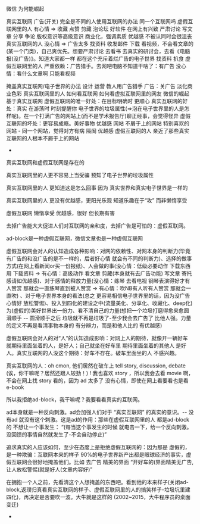 
微信 为何能崛起

真实互联网 广告(开关)
完全是不同的人使用互联网的办法 同一个互联网吗
虚假互联网里的人 有心情 => 收藏 点赞 剪藏 泡论坛 好软件 在网上有兴致 严肃讨论 写文章 分享 争论 版权意识等高级意识 商业化，强调素质 优越感 不被认同时会很沮丧
真实互联网的人 没心情 => 广告太多 找资料 收发邮件 下载 看视频，不会看文章的(某一个门类)，自己爽优先。想要严肃讨论 去看书 去真实的研讨会，去看《电脑报(没广告)》。知道大家都一样 都在这个充斥着烂广告的电子世界 找资料 扒食
虚假互联网里的人 严重依赖：广告猎手。去网吧电脑不知道干啥了：有广告 没心情：看什么文章啊 只能看视频

掩盖真实互联网/电子世界的办法 设计 运营
教人用广告猎手
广告：关广告 淡化商业色彩
真实互联网里的人 如何看互联网 如何看虚拟互联网里的网友
微信的崛起基于真实互联网
虚假互联网的唯一好处：在目标明确时 更顺心
真实互联网的好处：真实 在游荡时 时刻提醒你 电子世界的垃圾属性(=>泡在电子世界里的人是怎样呢)。在一个打满广告的网站上(而不是学术报告厅)聊正经事，会觉得怪异
虚假互联网的坏处：更容易成瘾。美好事物 优越感
网站 不屑于上的网站 特别喜欢的网站 - 同一个网站，觉得对方有病 隔阂 优越感
虚假互联网的人 亲近了那些真实互联网的人根本不屑于上的网站

-

真实互联网和虚假互联网是存在的

真实互联网里的人更不容易上当受骗 预知了电子世界的垃圾属性

真实互联网里的人 更知道这是怎么回事 因为 真实世界和真实电子世界是一样的

真实互联网里的人 更没有优越感，更阳光乐观 知道乐趣在于“攻” 而非懒惰享受

虚假互联网 懒惰享受 优越感，很好 但长期有害

去掉广告能大大促进人们对互联网的亲和度，去掉广告是可怕的：虚假互联网。

ad-block是一种虚假互联网，微信文章也是一种虚假互联网

虚假互联网会对人的认知造成各种影响：对网的依赖性、对网本身的判断力(毕竟有广告的和没广告的是不一样的，后者好心情 就会有不同的判断力)、选择的做事方式(在网上看新闻or买一份报纸)、人会做的事(没心情：低级必要动作 下载东西用 下载资料 -> 有心情：高级动作 看文章 剪藏(本身就有去广告功能) 写文章 寄托感请如优越感)、对于感情的释放力量(没心情：练琴 去看电视 钢琴表演得好才有人赞赏 那就会一直练琴直到被人赞赏 -> 有心情：吹NB有人听有人赞赏 那就会一直吹) 、对于电子世界本身的看法(总之 更容易相信电子世界里的话，因为没广告 心情好 放松警惕)、投入到四化的建设之中(流量美化、分享化、收藏化、deep化) 为(虚假的)美好世界出一份力、看不清自己的力量(想把一个垃圾打磨得愈来愈圆滑顺手 -- 圆滑顺手之后 垃圾就不再是垃圾了-至少我会去广告了 比他人强。力量的定义不再是看清事物本身的 有分辨力，而是和他人比的 有优越感)

虚假互联网会对人的对“人”的认知造成影响：对网上人的期待，就像开一辆好车 就期待里面坐着的人，是好人；自己就坐在好车里 期待里面坐着的其他人 是好人。真实互联网的人没这个期待：好车不存在。破车里面坐的人 不感兴趣。

真实互联网的人：oh cmon, 他们居然在破车上 tell story, discussion, debate (诶，你干嘛呢？居然还跟人较劲！) ! 我也喜欢 story ，所以我会去看 movie 啊，不会在网上找 story 看的，因为 ad 太多了 没有心情，即使在网上看要看也是看 e-book 

所以我拒绝ad-block，我干嘛呢？我要看看真实的互联网。

ad本身就是一种反向刺激。ad会加强人们对于 “真实互联网” 的真实的意识。-- 没有ad 就没有这个刺激。这是ad的作用：那些在虚假互联网里的人 都是ad-block的
不想让一个事发生： “(每当这个事发生的时候 就电击一下，给一个反向刺激。没回馈的事情自然就发生了-不会自动停止)”

追求真实的人应该如何，至少在态度上是拒绝虚假互联网的：因为那是 虚假的，是一种欺骗：互联网本来的样子 90%的电子世界新产出都是眼球经济的事实，虚假互联网会很好地掩盖他们。比如 去广告 精美的界面 “开好车的(界面精美无广告,让人放松警惕)就是好人(文章内容好)”

在拥抱一个人之前，先看清这个人想掩盖的东西吧。看到他的本来样子(关闭ad-block,返璞归真看真实互联网的样子、虚假互联网里的人的搞笑样子-垃圾坑里建四化)，再决定是否要吹一波。大牛就是这样的 (2002~2015，大牛程序员的桌面变迁)



-
